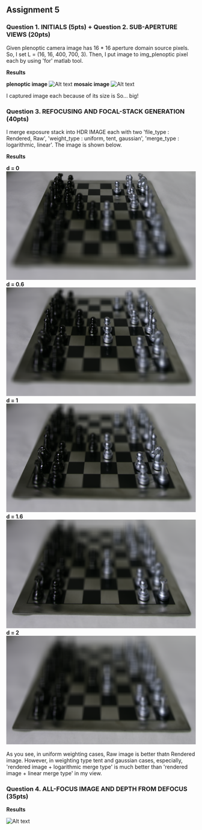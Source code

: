 ## Assignment 5

### Question 1. INITIALS (5pts) + Question 2. SUB-APERTURE VIEWS (20pts)

Given plenoptic camera image has 16 * 16 aperture domain source pixels. So, I set L = (16, 16, 400, 700, 3). Then, I put image to img_plenoptic pixel each by using 'for' matlab tool.

**Results**

**plenoptic image**
![Alt text](./Figure/img_plenoptic.png)
**mosaic image**
![Alt text](./Figure/img_mosaic.png)

I captured image each because of its size is So... big!

### Question 3. REFOCUSING AND FOCAL-STACK GENERATION (40pts)

I merge exposure stack into HDR IMAGE each with two 'file_type : Rendered, Raw', 'weight_type : uniform, tent, gaussian', 'merge_type : logarithmic, linear'. The image is shown below.

**Results**

**d = 0**
![Alt text](./Figure/img_depth_0.png)
**d = 0.6**
![Alt text](./Figure/img_depth_0.6.png)
**d = 1**
![Alt text](./Figure/img_depth_1.png)
**d = 1.6**
![Alt text](./Figure/img_depth_1.6.png)
**d = 2**
![Alt text](./Figure/img_depth_2.png)

As you see, in uniform weighting cases, Raw image is better thatn Rendered image. However, in weighting type tent and gaussian cases, especially, 'rendered image + logarithmic merge type' is much better than 'rendered image + linear merge type' in my view.

### Question 4. ALL-FOCUS IMAGE AND DEPTH FROM DEFOCUS (35pts)

**Results**

![Alt text](./Figure/linear_regression.jpg)


